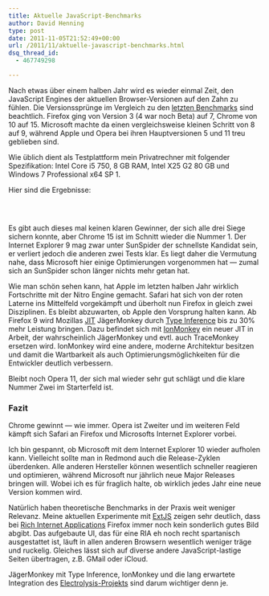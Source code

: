 ```yaml
---
title: Aktuelle JavaScript-Benchmarks
author: David Henning
type: post
date: 2011-11-05T21:52:49+00:00
url: /2011/11/aktuelle-javascript-benchmarks.html
dsq_thread_id:
  - 467749298

---
```

Nach etwas über einem halben Jahr wird es wieder einmal Zeit, den JavaScript Engines der aktuellen Browser-Versionen auf den Zahn zu fühlen. Die Versionssprünge im Vergleich zu den [letzten Benchmarks][1] sind beachtlich. Firefox ging von Version 3 (4 war noch Beta) auf 7, Chrome von 10 auf 15. Microsoft machte da einen vergleichsweise kleinen Schritt von 8 auf 9, während Apple und Opera bei ihren Hauptversionen 5 und 11 treu geblieben sind.

Wie üblich dient als Testplattform mein Privatrechner mit folgender Spezifikation: Intel Core i5 750, 8 GB RAM, Intel X25 G2 80 GB und Windows 7 Professional x64 SP 1.

Hier sind die Ergebnisse:

<img class="aligncenter size-full wp-image-798" title="js_benchmarks_v4_1" src="https://www.madcatswelt.org/images/js_benchmarks_v4_1.png" alt="" srcset="https://www.madcatswelt.org/images/js_benchmarks_v4_1.png 548w, https://www.madcatswelt.org/images/js_benchmarks_v4_1-227x300.png 227w" sizes="(max-width: 548px) 100vw, 548px" />

&nbsp;

Es gibt auch dieses mal keinen klaren Gewinner, der sich alle drei Siege sichern konnte, aber Chrome 15 ist im Schnitt wieder die Nummer 1. Der Internet Explorer 9 mag zwar unter SunSpider der schnellste Kandidat sein, er verliert jedoch die anderen zwei Tests klar. Es liegt daher die Vermutung nahe, dass Microsoft hier einige Optimierungen vorgenommen hat &#8212; zumal sich an SunSpider schon länger nichts mehr getan hat.

Wie man schön sehen kann, hat Apple im letzten halben Jahr wirklich Fortschritte mit der Nitro Engine gemacht. Safari hat sich von der roten Laterne ins Mittelfeld vorgekämpft und überholt nun Firefox in gleich zwei Disziplinen. Es bleibt abzuwarten, ob Apple den Vorsprung halten kann. Ab Firefox 9 wird Mozillas [JIT][2] JägerMonkey durch [Type Inference][3] bis zu 30% mehr Leistung bringen. Dazu befindet sich mit [IonMonkey][4] ein neuer JIT in Arbeit, der wahrscheinlich JägerMonkey und evtl. auch TraceMonkey ersetzen wird. IonMonkey wird eine andere, moderne Architektur besitzen und damit die Wartbarkeit als auch Optimierungsmöglichkeiten für die Entwickler deutlich verbessern.

Bleibt noch Opera 11, der sich mal wieder sehr gut schlägt und die klare Nummer Zwei im Starterfeld ist.

### Fazit

Chrome gewinnt &#8212; wie immer. Opera ist Zweiter und im weiteren Feld kämpft sich Safari an Firefox und Microsofts Internet Explorer vorbei.

Ich bin gespannt, ob Microsoft mit dem Internet Explorer 10 wieder aufholen kann. Vielleicht sollte man in Redmond auch die Release-Zyklen überdenken. Alle anderen Hersteller können wesentlich schneller reagieren und optimieren, während Microsoft nur jährlich neue Major Releases bringen will. Wobei ich es für fraglich halte, ob wirklich jedes Jahr eine neue Version kommen wird.

Natürlich haben theoretische Benchmarks in der Praxis weit weniger Relevanz. Meine aktuellen Experimente mit [ExtJS][5] zeigen sehr deutlich, dass bei [Rich Internet Applications][6] Firefox immer noch kein sonderlich gutes Bild abgibt. Das aufgebaute UI, das für eine RIA eh noch recht spartanisch ausgestattet ist, läuft in allen anderen Browsern wesentlich weniger träge und ruckelig. Gleiches lässt sich auf diverse andere JavaScript-lastige Seiten übertragen, z.B. GMail oder iCloud.

JägerMonkey mit Type Inference, IonMonkey und die lang erwartete Integration des [Electrolysis-Projekts][7] sind darum wichtiger denn je.

 [1]: https://www.madcatswelt.org/2011/03/javascript-benchmarks.html
 [2]: http://de.wikipedia.org/wiki/Just-in-time-Kompilierung
 [3]: http://en.wikipedia.org/wiki/Type_inference
 [4]: https://wiki.mozilla.org/Platform/Features/IonMonkey
 [5]: http://www.sencha.com/products/extjs/
 [6]: http://de.wikipedia.org/wiki/Rich_Internet_Application
 [7]: https://wiki.mozilla.org/Electrolysis